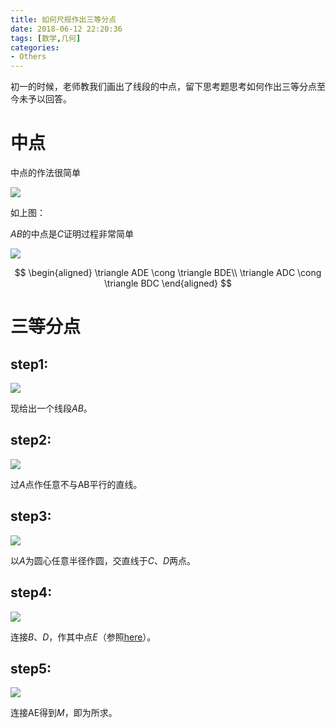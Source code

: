 ```yaml
---
title: 如何尺规作出三等分点
date: 2018-06-12 22:20:36
tags: [数学,几何]
categories:
- Others   
---
```




初一的时候，老师教我们画出了线段的中点，留下思考题思考如何作出三等分点至今未予以回答。

<!--more-->

# 中点

中点的作法很简单

![](https://www.micdz.cn/img/2018-6-12-1.png)

如上图：

$AB$的中点是$C$证明过程非常简单

![](https://www.micdz.cn/img/2018-6-12-3.png)

$$
\begin{aligned}
\triangle ADE \cong \triangle BDE\\
\triangle ADC \cong \triangle BDC
\end{aligned}
$$

# 三等分点

## step1:

![](https://www.micdz.cn/img/2018-6-12-4.png)

现给出一个线段$AB$。

## step2:

![](https://www.micdz.cn/img/2018-6-12-5.png)

过$A$点作任意不与AB平行的直线。

## step3:

![](https://www.micdz.cn/img/2018-6-12-6.png)

以$A$为圆心任意半径作圆，交直线于$C$、$D$两点。

## step4:
![](https://www.micdz.cn/img/2018-6-12-7.png)

连接$B$、$D$，作其中点$E$（参照[here](https://www.micdz.cn/%E5%A6%82%E4%BD%95%E5%B0%BA%E8%A7%84%E4%BD%9C%E5%87%BA%E4%B8%89%E7%AD%89%E5%88%86%E7%82%B9/#%E4%B8%AD%E7%82%B9)）。

## step5:
![](https://www.micdz.cn/img/2018-6-12-8.png)

连接AE得到$M$，即为所求。